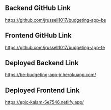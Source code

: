 ## Backend GitHub Link
https://github.com/jrussell1017/budgeting-app-be

## Frontend GitHub Link
https://github.com/jrussell1017/budgeting-app-fe

## Deployed Backend Link
https://be-budgeting-app-jr.herokuapp.com/

## Deployed Frontend Link
https://epic-kalam-5e7546.netlify.app/